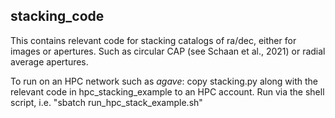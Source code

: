 ## stacking_code
This contains relevant code for stacking catalogs of ra/dec, either for images 
or apertures. Such as circular CAP (see Schaan et al., 2021) or radial average apertures.

To run on an HPC network such as *agave*: copy stacking.py along with the relevant code
in hpc\_stacking\_example to an HPC account.  Run via the shell script, i.e. "sbatch run\_hpc\_stack\_example.sh"
